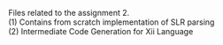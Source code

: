 Files related to the assignment 2. <br>
(1) Contains from scratch implementation of SLR parsing <br>
(2) Intermediate Code Generation for Xii Language
